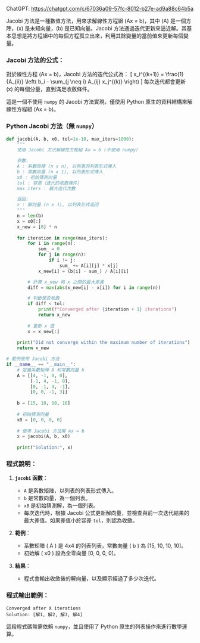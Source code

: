 

ChatGPT: https://chatgpt.com/c/67036a09-57fc-8012-b27e-ad9a88c64b5a

Jacobi 方法是一種數值方法，用來求解線性方程組 \(Ax = b\)，其中 \(A\) 是一個方陣，\(x\) 是未知向量，\(b\) 是已知向量。Jacobi 方法通過迭代更新來逼近解。其基本思想是將方程組中的每個方程孤立出來，利用其餘變量的當前值來更新每個變量。

### Jacobi 方法的公式：
對於線性方程 \(Ax = b\)，Jacobi 方法的迭代公式為：
\[
x_i^{(k+1)} = \frac{1}{A_{ii}} \left( b_i - \sum_{j \neq i} A_{ij} x_j^{(k)} \right)
\]
每次迭代都會更新 \(x\) 的每個分量，直到滿足收斂條件。

這是一個不使用 `numpy` 的 Jacobi 方法實現，僅使用 Python 原生的資料結構來解線性方程組 \(Ax = b\)。

### Python Jacobi 方法（無 `numpy`）

```python
def jacobi(A, b, x0, tol=1e-10, max_iters=1000):
    """
    使用 Jacobi 方法解線性方程組 Ax = b (不使用 numpy)

    參數:
    A : 系數矩陣 (n x n), 以列表的列表形式傳入
    b : 常數向量 (n x 1), 以列表形式傳入
    x0 : 初始猜測向量
    tol : 容差（迭代的收斂條件）
    max_iters : 最大迭代次數

    返回:
    x : 解向量 (n x 1), 以列表形式返回
    """
    n = len(b)
    x = x0[:]
    x_new = [0] * n
    
    for iteration in range(max_iters):
        for i in range(n):
            sum_ = 0
            for j in range(n):
                if i != j:
                    sum_ += A[i][j] * x[j]
            x_new[i] = (b[i] - sum_) / A[i][i]

        # 計算 x_new 和 x 之間的最大差異
        diff = max(abs(x_new[i] - x[i]) for i in range(n))

        # 判斷是否收斂
        if diff < tol:
            print(f"Converged after {iteration + 1} iterations")
            return x_new
        
        # 更新 x 值
        x = x_new[:]
    
    print("Did not converge within the maximum number of iterations")
    return x_new

# 範例使用 Jacobi 方法
if __name__ == "__main__":
    # 定義系數矩陣 A 和常數向量 b
    A = [[4, -1, 0, 0],
         [-1, 4, -1, 0],
         [0, -1, 4, -1],
         [0, 0, -1, 3]]
    
    b = [15, 10, 10, 10]
    
    # 初始猜測向量
    x0 = [0, 0, 0, 0]
    
    # 使用 Jacobi 方法解 Ax = b
    x = jacobi(A, b, x0)
    
    print("Solution:", x)
```

### 程式說明：

1. **`jacobi` 函數**：
   - `A` 是系數矩陣，以列表的列表形式傳入。
   - `b` 是常數向量，為一個列表。
   - `x0` 是初始猜測解，為一個列表。
   - 每次迭代時，根據 Jacobi 公式更新解向量，並檢查與前一次迭代結果的最大差值。如果差值小於容差 `tol`，則認為收斂。

2. **範例**：
   - 系數矩陣 \( A \) 是 4x4 的列表列表，常數向量 \( b \) 為 [15, 10, 10, 10]。
   - 初始解 \( x0 \) 設為全零向量 [0, 0, 0, 0]。

3. **結果**：
   - 程式會輸出收斂後的解向量，以及顯示經過了多少次迭代。

### 程式輸出範例：
```
Converged after X iterations
Solution: [解1, 解2, 解3, 解4]
```

這段程式碼無需依賴 `numpy`，並且使用了 Python 原生的列表操作來進行數學運算。